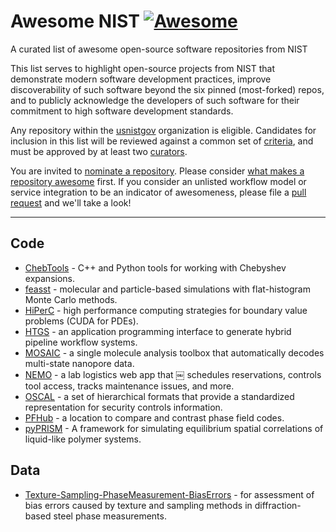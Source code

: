 # Awesome NIST [![Awesome](https://awesome.re/badge.svg)](https://awesome.re)

A curated list of awesome open-source software repositories from NIST

This list serves to highlight open-source projects from NIST that
demonstrate modern software development practices, improve discoverability
of such software beyond the six pinned (most-forked) repos, and to
publicly acknowledge the developers of such software for their
commitment to high software development standards.

Any repository within the [usnistgov][_usng] organization is eligible.
Candidates for inclusion in this list will be reviewed against a common
set of [criteria](AWESOME.md), and must be approved by at least two
[curators][_crtr].

You are invited to [nominate a repository](CONTRIBUTING.md). Please
consider [what makes a repository awesome](AWESOME.md) first. If you
consider an unlisted workflow model or service integration to be an
indicator of awesomeness, please file a [pull request][_pull] and we'll take
a look!

---

## Code

* [ChebTools](https://github.com/usnistgov/ChebTools) - C++ and Python tools
  for working with Chebyshev expansions.
* [feasst](https://github.com/usnistgov/feasst) - molecular and particle-based
  simulations with flat-histogram Monte Carlo methods.
* [HiPerC](https://github.com/usnistgov/hiperc) - high performance computing
  strategies for boundary value problems (CUDA for PDEs).
* [HTGS](https://github.com/usnistgov/htgs) - an application programming
  interface to generate hybrid pipeline workflow systems.
* [MOSAIC](https://github.com/usnistgov/mosaic) - a single molecule analysis
  toolbox that automatically decodes multi-state nanopore data.
* [NEMO](https://github.com/usnistgov/NEMO) - a lab logistics web app that
 ￼ schedules reservations, controls tool access, tracks maintenance issues,
  and more.
* [OSCAL](https://github.com/usnistgov/OSCAL) - a set of hierarchical formats
  that provide a standardized representation for security controls information.
* [PFHub](https://github.com/usnistgov/pfhub) - a location to compare and
  contrast phase field codes.
* [pyPRISM](https://github.com/usnistgov/pyPRISM) - A framework for simulating
  equilibrium spatial correlations of liquid-like polymer systems.

## Data

* [Texture-Sampling-PhaseMeasurement-BiasErrors](
  https://github.com/usnistgov/Texture-Sampling-PhaseMeasurement-BiasErrors) -
  for assessment of bias errors caused by texture and sampling methods
  in diffraction-based steel phase measurements.

<!--References-->
[_crtr]: https://github.com/orgs/usnistgov/teams/awesome-nist/members
[_issu]: https://github.com/usnistgov/awesome-nist/issues
[_pull]: https://github.com/usnistgov/awesome-nist/pulls
[_usng]: https://github.com/usnistgov
